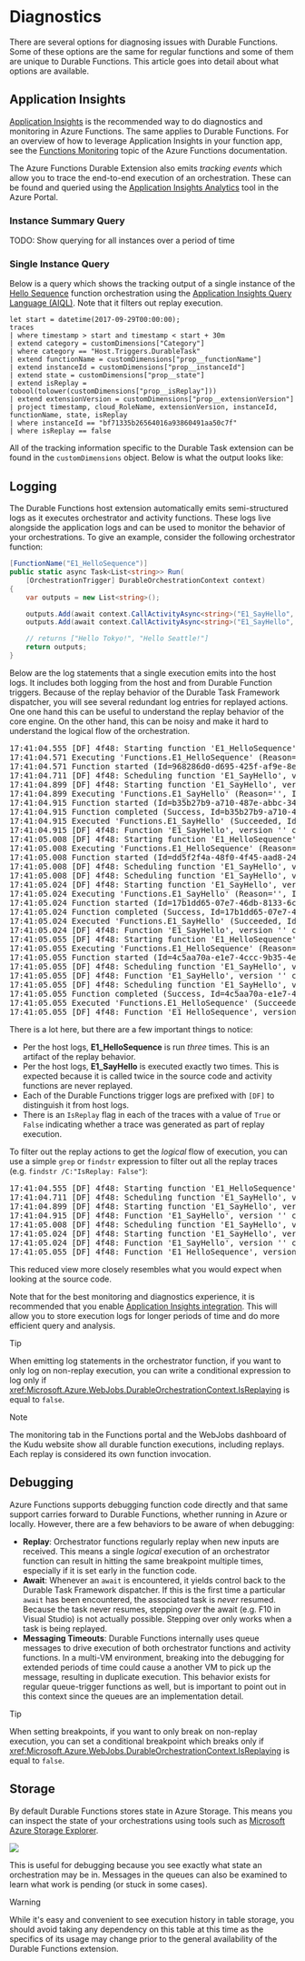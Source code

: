 # Diagnostics
There are several options for diagnosing issues with Durable Functions. Some of these options are the same for regular functions and some of them are unique to Durable Functions. This article goes into detail about what options are available.

## Application Insights
[Application Insights](https://docs.microsoft.com/en-us/azure/application-insights/app-insights-overview) is the recommended way to do diagnostics and monitoring in Azure Functions. The same applies to Durable Functions. For an overview of how to leverage Application Insights in your function app, see the [Functions Monitoring](https://docs.microsoft.com/en-us/azure/azure-functions/functions-monitoring) topic of the Azure Functions documentation.

The Azure Functions Durable Extension also emits *tracking events* which allow you to trace the end-to-end execution of an orchestration. These can be found and queried using the [Application Insights Analytics](https://docs.microsoft.com/en-us/azure/application-insights/app-insights-analytics) tool in the Azure Portal.

### Instance Summary Query
TODO: Show querying for all instances over a period of time


### Single Instance Query
Below is a query which shows the tracking output of a single instance of the [Hello Sequence](~/articles/samples/sequence.md) function orchestration using the [Application Insights Query Language (AIQL)](https://docs.loganalytics.io/docs/Language-Reference). Note that it filters out replay execution.

```AIQL
let start = datetime(2017-09-29T00:00:00);
traces
| where timestamp > start and timestamp < start + 30m
| extend category = customDimensions["Category"]
| where category == "Host.Triggers.DurableTask"
| extend functionName = customDimensions["prop__functionName"]
| extend instanceId = customDimensions["prop__instanceId"]
| extend state = customDimensions["prop__state"]
| extend isReplay = tobool(tolower(customDimensions["prop__isReplay"]))
| extend extensionVersion = customDimensions["prop__extensionVersion"]
| project timestamp, cloud_RoleName, extensionVersion, instanceId, functionName, state, isReplay
| where instanceId == "bf71335b26564016a93860491aa50c7f"
| where isReplay == false
```

All of the tracking information specific to the Durable Task extension can be found in the `customDimensions` object.
Below is what the output looks like:




## Logging
The Durable Functions host extension automatically emits semi-structured logs as it executes orchestrator and activity functions. These logs live alongside the application logs and can be used to monitor the behavior of your orchestrations. To give an example, consider the following orchestrator function:

```cs
[FunctionName("E1_HelloSequence")]
public static async Task<List<string>> Run(
    [OrchestrationTrigger] DurableOrchestrationContext context)
{
    var outputs = new List<string>();

    outputs.Add(await context.CallActivityAsync<string>("E1_SayHello", "Tokyo"));
    outputs.Add(await context.CallActivityAsync<string>("E1_SayHello", "Seattle"));

    // returns ["Hello Tokyo!", "Hello Seattle!"]
    return outputs;
}
```

Below are the log statements that a single execution emits into the host logs. It includes both logging from the host and from Durable Function triggers. Because of the replay behavior of the Durable Task Framework dispatcher, you will see several redundant log entries for replayed actions. One one hand this can be useful to understand the replay behavior of the core engine. On the other hand, this can be noisy and make it hard to understand the logical flow of the orchestration.

<pre>
17:41:04.555 [DF] 4f48: Starting function 'E1_HelloSequence', version ''. IsReplay: False. Input: (4 bytes)
17:41:04.571 Executing 'Functions.E1_HelloSequence' (Reason='', Id=968286d0-d695-425f-af9e-8e5d6992340a)
17:41:04.571 Function started (Id=968286d0-d695-425f-af9e-8e5d6992340a)
17:41:04.711 [DF] 4f48: Scheduling function 'E1_SayHello', version ''. reason: E1_HelloSequence. IsReplay: False.
17:41:04.899 [DF] 4f48: Starting function 'E1_SayHello', version ''. IsReplay: False. Input: (9 bytes)
17:41:04.899 Executing 'Functions.E1_SayHello' (Reason='', Id=b35b27b9-a710-487e-abbc-34ebc60ca6e0)
17:41:04.915 Function started (Id=b35b27b9-a710-487e-abbc-34ebc60ca6e0)
17:41:04.915 Function completed (Success, Id=b35b27b9-a710-487e-abbc-34ebc60ca6e0, Duration=7ms)
17:41:04.915 Executed 'Functions.E1_SayHello' (Succeeded, Id=b35b27b9-a710-487e-abbc-34ebc60ca6e0)
17:41:04.915 [DF] 4f48: Function 'E1_SayHello', version '' completed. ContinuedAsNew: False. IsReplay: False. Output: (14 bytes)
17:41:05.008 [DF] 4f48: Starting function 'E1_HelloSequence', version ''. IsReplay: True. Input: (4 bytes)
17:41:05.008 Executing 'Functions.E1_HelloSequence' (Reason='', Id=dd5f2f4a-48f0-4f45-aad8-2416a9c44b12)
17:41:05.008 Function started (Id=dd5f2f4a-48f0-4f45-aad8-2416a9c44b12)
17:41:05.008 [DF] 4f48: Scheduling function 'E1_SayHello', version ''. reason: E1_HelloSequence. IsReplay: True.
17:41:05.008 [DF] 4f48: Scheduling function 'E1_SayHello', version ''. reason: E1_HelloSequence. IsReplay: False.
17:41:05.024 [DF] 4f48: Starting function 'E1_SayHello', version ''. IsReplay: False. Input: (11 bytes)
17:41:05.024 Executing 'Functions.E1_SayHello' (Reason='', Id=17b1dd65-07e7-46db-8133-6c93a05962ed)
17:41:05.024 Function started (Id=17b1dd65-07e7-46db-8133-6c93a05962ed)
17:41:05.024 Function completed (Success, Id=17b1dd65-07e7-46db-8133-6c93a05962ed, Duration=0ms)
17:41:05.024 Executed 'Functions.E1_SayHello' (Succeeded, Id=17b1dd65-07e7-46db-8133-6c93a05962ed)
17:41:05.024 [DF] 4f48: Function 'E1_SayHello', version '' completed. ContinuedAsNew: False. IsReplay: False. Output: (16 bytes)
17:41:05.055 [DF] 4f48: Starting function 'E1_HelloSequence', version ''. IsReplay: True. Input: (4 bytes)
17:41:05.055 Executing 'Functions.E1_HelloSequence' (Reason='', Id=4c5aa70a-e1e7-4ccc-9b35-4ea778aa1e61)
17:41:05.055 Function started (Id=4c5aa70a-e1e7-4ccc-9b35-4ea778aa1e61)
17:41:05.055 [DF] 4f48: Scheduling function 'E1_SayHello', version ''. reason: E1_HelloSequence. IsReplay: True.
17:41:05.055 [DF] 4f48: Function 'E1_SayHello', version '' completed. ContinuedAsNew: False. IsReplay: True. Output: (replayed)
17:41:05.055 [DF] 4f48: Scheduling function 'E1_SayHello', version ''. reason: E1_HelloSequence. IsReplay: True.
17:41:05.055 Function completed (Success, Id=4c5aa70a-e1e7-4ccc-9b35-4ea778aa1e61, Duration=1ms)
17:41:05.055 Executed 'Functions.E1_HelloSequence' (Succeeded, Id=4c5aa70a-e1e7-4ccc-9b35-4ea778aa1e61)
17:41:05.055 [DF] 4f48: Function 'E1_HelloSequence', version '' completed. ContinuedAsNew: False. IsReplay: False. Output: (33 bytes)
</pre>

There is a lot here, but there are a few important things to notice:

- Per the host logs, **E1_HelloSequence** is run *three* times. This is an artifact of the replay behavior.
- Per the host logs, **E1_SayHello** is executed exactly two times. This is expected because it is called twice in the source code and activity functions are never replayed.
- Each of the Durable Functions trigger logs are prefixed with `[DF]` to distinguish it from host logs.
- There is an `IsReplay` flag in each of the traces with a value of `True` or `False` indicating whether a trace was generated as part of replay execution.

To filter out the replay actions to get the *logical* flow of execution, you can use a simple `grep` or `findstr` expression to filter out all the replay traces (e.g. `findstr /C:"IsReplay: False"`):

<pre>
17:41:04.555 [DF] 4f48: Starting function 'E1_HelloSequence', version ''. IsReplay: False. Input: (4 bytes)
17:41:04.711 [DF] 4f48: Scheduling function 'E1_SayHello', version ''. reason: E1_HelloSequence. IsReplay: False.
17:41:04.899 [DF] 4f48: Starting function 'E1_SayHello', version ''. IsReplay: False. Input: (9 bytes)
17:41:04.915 [DF] 4f48: Function 'E1_SayHello', version '' completed. ContinuedAsNew: False. IsReplay: False. Output: (14 bytes)
17:41:05.008 [DF] 4f48: Scheduling function 'E1_SayHello', version ''. reason: E1_HelloSequence. IsReplay: False.
17:41:05.024 [DF] 4f48: Starting function 'E1_SayHello', version ''. IsReplay: False. Input: (11 bytes)
17:41:05.024 [DF] 4f48: Function 'E1_SayHello', version '' completed. ContinuedAsNew: False. IsReplay: False. Output: (16 bytes)
17:41:05.055 [DF] 4f48: Function 'E1_HelloSequence', version '' completed. ContinuedAsNew: False. IsReplay: False. Output: (33 bytes)
</pre>

This reduced view more closely resembles what you would expect when looking at the source code.

Note that for the best monitoring and diagnostics experience, it is recommended that you enable [Application Insights integration](https://blogs.msdn.microsoft.com/appserviceteam/2017/04/06/azure-functions-application-insights/). This will allow you to store execution logs for longer periods of time and do more efficient query and analysis.

> [!TIP]
> When emitting log statements in the orchestrator function, if you want to only log on non-replay execution, you can write a conditional expression to log only if <xref:Microsoft.Azure.WebJobs.DurableOrchestrationContext.IsReplaying> is equal to `false`.

> [!NOTE]
> The monitoring tab in the Functions portal and the WebJobs dashboard of the Kudu website show all durable function executions, including replays. Each replay is considered its own function invocation.

## Debugging
Azure Functions supports debugging function code directly and that same support carries forward to Durable Functions, whether running in Azure or locally. However, there are a few behaviors to be aware of when debugging:

* **Replay**: Orchestrator functions regularly replay when new inputs are received. This means a single *logical* execution of an orchestrator function can result in hitting the same breakpoint multiple times, especially if it is set early in the function code.
* **Await**: Whenever an `await` is encountered, it yields control back to the Durable Task Framework dispatcher. If this is the first time a particular `await` has been encountered, the associated task is *never* resumed. Because the task never resumes, stepping *over* the await (e.g. F10 in Visual Studio) is not actually possible. Stepping over only works when a task is being replayed.
* **Messaging Timeouts**: Durable Functions internally uses queue messages to drive execution of both orchestrator functions and activity functions. In a multi-VM environment, breaking into the debugging for extended periods of time could cause a another VM to pick up the message, resulting in duplicate execution. This behavior exists for regular queue-trigger functions as well, but is important to point out in this context since the queues are an implementation detail.

> [!TIP]
> When setting breakpoints, if you want to only break on non-replay execution, you can set a conditional breakpoint which breaks only if <xref:Microsoft.Azure.WebJobs.DurableOrchestrationContext.IsReplaying> is equal to `false`.

## Storage
By default Durable Functions stores state in Azure Storage. This means you can inspect the state of your orchestrations using tools such as [Microsoft Azure Storage Explorer](https://docs.microsoft.com/en-us/azure/vs-azure-tools-storage-manage-with-storage-explorer).

<a href="~/images/storage-explorer.png" target="_blank"><img src="~/images/storage-explorer.png"/></a>

This is useful for debugging because you see exactly what state an orchestration may be in. Messages in the queues can also be examined to learn what work is pending (or stuck in some cases).

> [!WARNING]
> While it's easy and convenient to see execution history in table storage, you should avoid taking any dependency on this table at this time as the specifics of its usage may change prior to the general availability of the Durable Functions extension.